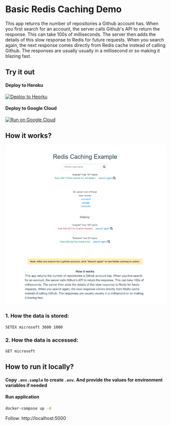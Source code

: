 


<div style="height: 150px"></div>

# Basic Redis Caching Demo

This app returns the number of repositories a Github account has. When you first search for an account, the server calls Github's API to return the response. This can take 100s of milliseconds. The server then adds the details of this slow response to Redis for future requests. When you search again, the next response comes directly from Redis cache instead of calling Github. The responses are usually usually in a millisecond or so making it blazing fast.

## Try it out

#### Deploy to Heroku

<p>
    <a href="https://heroku.com/deploy" target="_blank">
        <img src="https://www.herokucdn.com/deploy/button.svg" alt="Deploy to Heorku" />
    </a>
</p>

#### Deploy to Google Cloud
<p>
    <a href="https://deploy.cloud.run" target="_blank">
        <img src="https://deploy.cloud.run/button.svg" alt="Run on Google Cloud" width="150px"/>
    </a>
</p>


## How it works?

![How it works](docs/screenshot001.png)


### 1. How the data is stored:
```
SETEX microsoft 3600 1000
```

### 2. How the data is accessed:
```
GET microsoft
```

## How to run it locally?

#### Copy `.env.sample` to create `.env`. And provide the values for environment variables if needed

#### Run application

```sh
docker-compose up -d
```

Follow: http://localhost:5000
